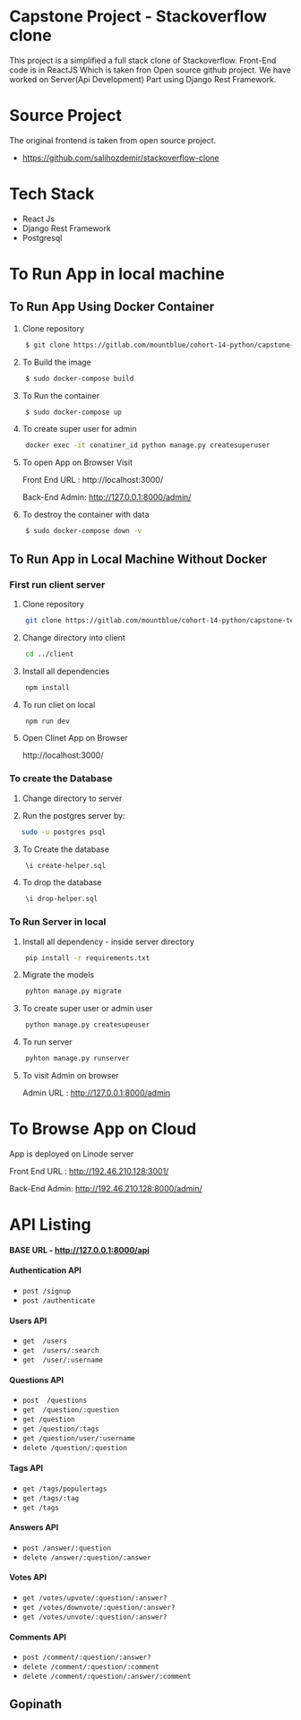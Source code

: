 # Capstone Project - Stackoverflow clone

This project is a simplified a full stack clone of Stackoverflow. Front-End code is in ReactJS Which is taken fron Open source github project. We have worked on Server(Api Development) Part using Django Rest Framework.

# Source Project
The original frontend is taken from open source project.

* https://github.com/salihozdemir/stackoverflow-clone

# Tech Stack 
* React Js
* Django Rest Framework
* Postgresql

# To Run App in local machine

## To Run App Using Docker Container

1. Clone repository
```bash
    $ git clone https://gitlab.com/mountblue/cohort-14-python/capstone-team1.git
```
2. To Build the image
```bash
    $ sudo docker-compose build
```
3. To Run the container
```bash
    $ sudo docker-compose up
```
4. To create super user for admin
```bash
    docker exec -it conatiner_id python manage.py createsuperuser
```
5. To open App on Browser Visit

    Front End URL : http://localhost:3000/

    Back-End Admin: http://127.0.0.1:8000/admin/

5. To destroy the container with data
```bash
    $ sudo docker-compose down -v
```

## To Run App in Local Machine Without Docker


### First run client server
1. Clone repository
```bash
    git clone https://gitlab.com/mountblue/cohort-14-python/capstone-team1.git
```
2. Change directory into client
```bash
    cd ../client
```
3. Install all dependencies
```bash
    npm install
```
4. To run cliet on local
```bash
    npm run dev
```
5. Open Clinet App on Browser 
   
   http://localhost:3000/


### To create the Database

1. Change directory to server

2. Run the postgres server by:  
```bash
   sudo -u postgres psql
```
3. To Create the database 
```bash
    \i create-helper.sql
```
4. To drop the database
```bash
    \i drop-helper.sql
```

### To Run Server in local

1. Install all dependency - inside server directory   
```bash
    pip install -r requirements.txt
```
2. Migrate the models
```bash
    pyhton manage.py migrate
```
3. To create super user or admin user
```bash
    python manage.py createsupeuser
```
4. To run server
```bash
    pyhton manage.py runserver
```
5. To visit Admin on browser

    Admin URL : http://127.0.0.1:8000/admin


# To Browse App on Cloud

App is deployed on Linode server

Front End URL : http://192.46.210.128:3001/

Back-End Admin: http://192.46.210.128:8000/admin/


# API Listing

#### BASE URL - http://127.0.0.1:8000/api

#### Authentication API

* `post /signup`
* `post /authenticate`     

#### Users API

* `get  /users`
* `get  /users/:search`
* `get  /user/:username`

#### Questions API

* `post  /questions`
* `get  /question/:question`
* `get /question`
* `get /question/:tags`
* `get /question/user/:username`
* `delete /question/:question`

#### Tags API

* `get /tags/populertags`
* `get /tags/:tag`
* `get /tags`

#### Answers API

* `post /answer/:question`
* `delete /answer/:question/:answer`

#### Votes API

* `get /votes/upvote/:question/:answer?`
* `get /votes/downvote/:question/:answer?`
* `get /votes/unvote/:question/:answer?`

#### Comments API

* `post /comment/:question/:answer?`
* `delete /comment/:question/:comment`
* `delete /comment/:question/:answer/:comment`

## Gopinath
